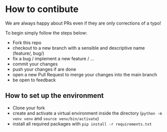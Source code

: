# How to contibute
We are always happy about PRs even if they are only corrections of a typo!

To begin simply follow the steps below:
+ Fork this repo
+ checkout to a new branch with a sensible and descriptive name (feature/, bug/)
+ fix a bug / implement a new feature / ...
+ commit your changes
+ push your changes if are done
+ open a new Pull Request to merge your changes into the main branch
+ be open to feedback

## How to set up the environment
+ Clone your fork
+ create and activate a virtual environment inside the directory (`python -m venv venv` and `source venv/bin/activate`)
+ install all required packages with `pip install -r requirements.txt`
